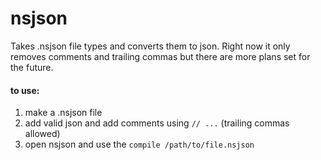 # nsjson

Takes .nsjson file types and converts them to json.
Right now it only removes comments and trailing commas but there are more plans set for the future.

#### to use:
1. make a .nsjson file 
2. add valid json and add comments using `// ...` (trailing commas allowed)
3. open nsjson and use the `compile /path/to/file.nsjson`
